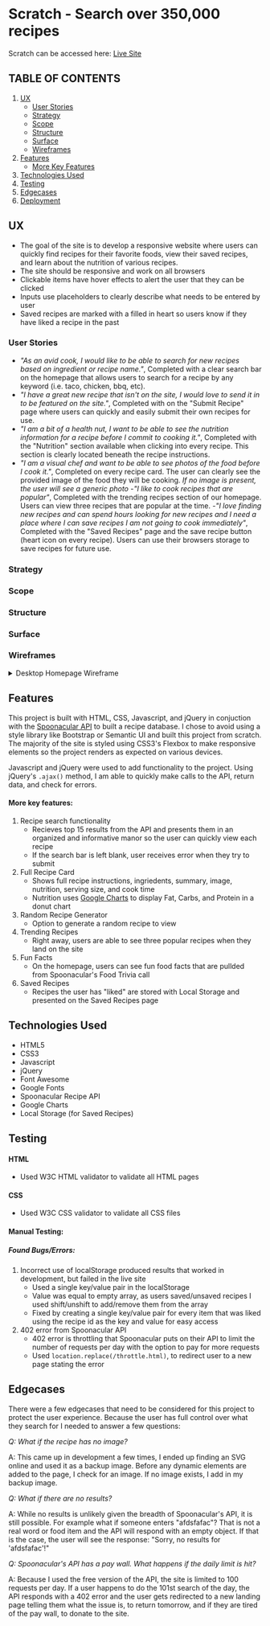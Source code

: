 # Scratch - Search over 350,000 recipes

Scratch can be accessed here: [Live Site](https://pmarre.github.io/full_stack_cert/03_interactive_frontend_development/milestone_2/index.html)

## TABLE OF CONTENTS

1. [UX](https://github.com/pmarre/full_stack_cert/tree/master/03_interactive_frontend_development/milestone_2#UX)
   - [User Stories](https://github.com/pmarre/full_stack_cert/tree/creating-read-me/03_interactive_frontend_development/milestone_2#user-stories)
   - [Strategy](https://github.com/pmarre/full_stack_cert/tree/creating-read-me/03_interactive_frontend_development/milestone_2#strategy)
   - [Scope](https://github.com/pmarre/full_stack_cert/tree/creating-read-me/03_interactive_frontend_development/milestone_2#scope)
   - [Structure](https://github.com/pmarre/full_stack_cert/tree/creating-read-me/03_interactive_frontend_development/milestone_2#structure)
   - [Surface](https://github.com/pmarre/full_stack_cert/tree/creating-read-me/03_interactive_frontend_development/milestone_2#strategy)
   - [Wireframes](https://github.com/pmarre/full_stack_cert/tree/creating-read-me/03_interactive_frontend_development/milestone_2#wireframes)
2. [Features](https://github.com/pmarre/full_stack_cert/tree/creating-read-me/03_interactive_frontend_development/milestone_2#features)
   - [More Key Features](https://github.com/pmarre/full_stack_cert/tree/creating-read-me/03_interactive_frontend_development/milestone_2#more-key-features)
3. [Technologies Used](https://github.com/pmarre/full_stack_cert/tree/creating-read-me/03_interactive_frontend_development/milestone_2#technologies-used)
4. [Testing](https://github.com/pmarre/full_stack_cert/tree/creating-read-me/03_interactive_frontend_development/milestone_2#testing)
5. [Edgecases](https://github.com/pmarre/full_stack_cert/tree/creating-read-me/03_interactive_frontend_development/milestone_2#edgecases)
6. [Deployment]()

## UX

- The goal of the site is to develop a responsive website where users can quickly find recipes for their favorite foods, view their saved recipes, and learn about the nutrition of various recipes.
- The site should be responsive and work on all browsers
- Clickable items have hover effects to alert the user that they can be clicked
- Inputs use placeholders to clearly describe what needs to be entered by user
- Saved recipes are marked with a filled in heart so users know if they have liked a recipe in the past

### User Stories

- _"As an avid cook, I would like to be able to search for new recipes based on ingredient or recipe name."_, Completed with a clear search bar on the homepage that allows users to search for a recipe by any keyword (i.e. taco, chicken, bbq, etc).
- _"I have a great new recipe that isn't on the site, I would love to send it in to be featured on the site."_, Completed with on the "Submit Recipe" page where users can quickly and easily submit their own recipes for use.
- _"I am a bit of a health nut, I want to be able to see the nutrition information for a recipe before I commit to cooking it."_, Completed with the "Nutrition" section available when clicking into every recipe. This section is clearly located beneath the recipe instructions.
- _"I am a visual chef and want to be able to see photos of the food before I cook it."_, Completed on every recipe card. The user can clearly see the provided image of the food they will be cooking. _If no image is present, the user will see a generic photo_ -_"I like to cook recipes that are popular"_, Completed with the trending recipes section of our homepage. Users can view three recipes that are popular at the time. -_"I love finding new recipes and can spend hours looking for new recipes and I need a place where I can save recipes I am not going to cook immediately"_, Completed with the "Saved Recipes" page and the save recipe button (heart icon on every recipe). Users can use their browsers storage to save recipes for future use.

### Strategy

### Scope

### Structure

### Surface

### Wireframes

<details>
<summary>Desktop Homepage Wireframe</summary>
<br />
![Desktop homepage wireframe](/assets/images/readme-images/hp-wireframes.png)
</details>

## Features

This project is built with HTML, CSS, Javascript, and jQuery in conjuction with the [Spoonacular API](https://spoonacular.com/food-api) to built a recipe database. I chose to avoid using a style library like Bootstrap or Semantic UI and built this project from scratch. The majority of the site is styled using CSS3's Flexbox to make responsive elements so the project renders as expected on various devices.

Javascript and jQuery were used to add functionality to the project. Using jQuery's `.ajax()` method, I am able to quickly make calls to the API, return data, and check for errors.

#### More key features:

1. Recipe search functionality
   - Recieves top 15 results from the API and presents them in an organized and informative manor so the user can quickly view each recipe
   - If the search bar is left blank, user receives error when they try to submit
2. Full Recipe Card
   - Shows full recipe instructions, ingriedents, summary, image, nutrition, serving size, and cook time
   - Nutrition uses [Google Charts](https://developers.google.com/chart) to display Fat, Carbs, and Protein in a donut chart
3. Random Recipe Generator
   - Option to generate a random recipe to view
4. Trending Recipes
   - Right away, users are able to see three popular recipes when they land on the site
5. Fun Facts
   - On the homepage, users can see fun food facts that are pullded from Spoonacular's Food Trivia call
6. Saved Recipes
   - Recipes the user has "liked" are stored with Local Storage and presented on the Saved Recipes page

## Technologies Used

- HTML5
- CSS3
- Javascript
- jQuery
- Font Awesome
- Google Fonts
- Spoonacular Recipe API
- Google Charts
- Local Storage (for Saved Recipes)

## Testing

#### HTML

- Used W3C HTML validator to validate all HTML pages

#### CSS

- Used W3C CSS validator to validate all CSS files

#### Manual Testing:

##### Found Bugs/Errors:

1. Incorrect use of localStorage produced results that worked in development, but failed in the live site
   - Used a single key/value pair in the localStorage
   - Value was equal to empty array, as users saved/unsaved recipes I used shift/unshift to add/remove them from the array
   - Fixed by creating a single key/value pair for every item that was liked using the recipe id as the key and value for easy access
2. 402 error from Spoonacular API
   - 402 error is throttling that Spoonacular puts on their API to limit the number of requests per day with the option to pay for more requests
   - Used `location.replace(/throttle.html)`, to redirect user to a new page stating the error

## Edgecases

There were a few edgecases that need to be considered for this project to protect the user experience. Because the user has full control over what they search for I needed to answer a few questions:

_Q: What if the recipe has no image?_

A: This came up in development a few times, I ended up finding an SVG online and used it as a backup image. Before any dynamic elements are added to the page, I check for an image. If no image exists, I add in my backup image.

_Q: What if there are no results?_

A: While no results is unlikely given the breadth of Spoonacular's API, it is still possible. For example what if someone enters "afdsfafac"? That is not a real word or food item and the API will respond with an empty object. If that is the case, the user will see the response: "Sorry, no results for 'afdsfafac'!"

_Q: Spoonacular's API has a pay wall. What happens if the daily limit is hit?_

A: Because I used the free version of the API, the site is limited to 100 requests per day. If a user happens to do the 101st search of the day, the API responds with a 402 error and the user gets redirected to a new landing page telling them what the issue is, to return tomorrow, and if they are tired of the pay wall, to donate to the site.
